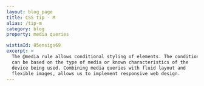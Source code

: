 ```yaml
---
layout: blog_page
title: CSS tip - M
alias: /tip-m
category: blog
property: media queries

wistiaId: 85ensigs69
excerpt: >
  The @media rule allows conditional styling of elements. The conditions
  can be based on the type of media or known characteristics of the
  device being used. Combining media queries with fluid layout and
  flexible images, allows us to implement responsive web design.
---
```


